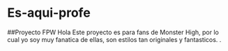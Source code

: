 # Es-aqui-profe
##Proyecto FPW
Hola
Este proyecto es para fans de Monster High, por lo cual yo soy muy fanatica de ellas, son estilos tan originales y fantasticos.
.